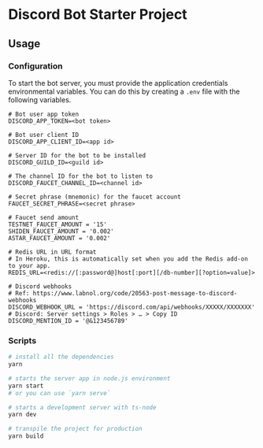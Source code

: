 # Discord Bot Starter Project

## Usage

### Configuration

To start the bot server, you must provide the application credentials environmental variables.
You can do this by creating a `.env` file with the following variables.

```env
# Bot user app token
DISCORD_APP_TOKEN=<bot token>

# Bot user client ID
DISCORD_APP_CLIENT_ID=<app id>

# Server ID for the bot to be installed
DISCORD_GUILD_ID=<guild id>

# The channel ID for the bot to listen to
DISCORD_FAUCET_CHANNEL_ID=<channel id>

# Secret phrase (mnemonic) for the faucet account
FAUCET_SECRET_PHRASE=<secret phrase>

# Faucet send amount
TESTNET_FAUCET_AMOUNT = '15'
SHIDEN_FAUCET_AMOUNT = '0.002'
ASTAR_FAUCET_AMOUNT = '0.002'

# Redis URL in URL format
# In Heroku, this is automatically set when you add the Redis add-on to your app.
REDIS_URL=<redis://[:password@]host[:port][/db-number][?option=value]>

# Discord webhooks
# Ref: https://www.labnol.org/code/20563-post-message-to-discord-webhooks
DISCORD_WEBHOOK_URL = 'https://discord.com/api/webhooks/XXXXX/XXXXXXX'
# Discord: Server settings > Roles > … > Copy ID
DISCORD_MENTION_ID = '@&123456789'
```

### Scripts

```bash
# install all the dependencies
yarn

# starts the server app in node.js environment
yarn start
# or you can use `yarn serve`

# starts a development server with ts-node
yarn dev

# transpile the project for production
yarn build
```
